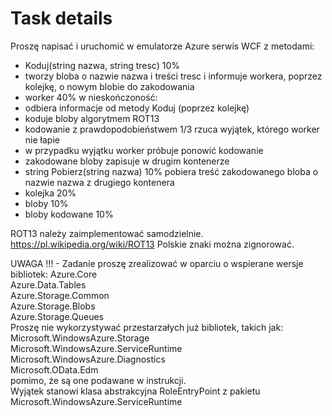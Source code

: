 # Task details

Proszę napisać i uruchomić w emulatorze
Azure serwis WCF z metodami:

- Koduj(string nazwa, string tresc) 10%
- tworzy bloba o nazwie nazwa i treści tresc
  i informuje workera, poprzez kolejkę,
  o nowym blobie do zakodowania
- worker 40%
  w nieskończoność:
- odbiera informacje od metody Koduj
  (poprzez kolejkę)
- koduje bloby algorytmem ROT13
- kodowanie z prawdopodobieństwem 1/3
  rzuca wyjątek, którego worker nie łapie
- w przypadku wyjątku worker próbuje
  ponowić kodowanie
- zakodowane bloby zapisuje w drugim kontenerze
- string Pobierz(string nazwa) 10%
  pobiera treść zakodowanego bloba o nazwie nazwa
  z drugiego kontenera
- kolejka 20%
- bloby 10%
- bloby kodowane 10%

ROT13 należy zaimplementować samodzielnie.
https://pl.wikipedia.org/wiki/ROT13
Polskie znaki można zignorować.

UWAGA !!! - Zadanie proszę zrealizować w oparciu o wspierane wersje bibliotek:
Azure.Core<br>
Azure.Data.Tables<br>
Azure.Storage.Common<br>
Azure.Storage.Blobs<br>
Azure.Storage.Queues<br>
Proszę nie wykorzystywać przestarzałych już bibliotek, takich jak:<br>
Microsoft.WindowsAzure.Storage<br>
Microsoft.WindowsAzure.ServiceRuntime<br>
Microsoft.WindowsAzure.Diagnostics<br>
Microsoft.OData.Edm<br>
pomimo, że są one podawane w instrukcji.<br>
Wyjątek stanowi klasa abstrakcyjna RoleEntryPoint z pakietu Microsoft.WindowsAzure.ServiceRuntime
